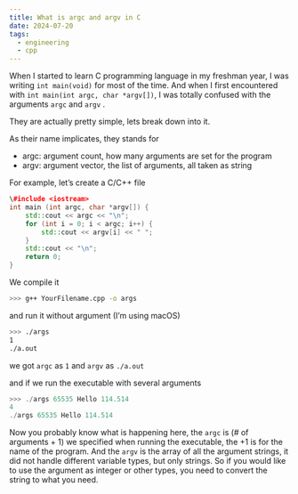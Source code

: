 ```yaml
---
title: What is argc and argv in C
date: 2024-07-20
tags:
  - engineering
  - cpp
---
```


When I started to learn C programming language in my freshman year, I was writing `int main(void)` for most of the time. And when I first encountered with `int main(int argc, char *argv[])`, I was totally confused with the arguments `argc` and `argv` .

They are actually pretty simple, lets break down into it.

As their name implicates, they stands for

- argc: argument count, how many arguments are set for the program
- argv: argument vector, the list of arguments, all taken as string

For example, let’s create a C/C++ file

```C++
\#include <iostream>
int main (int argc, char *argv[]) {
    std::cout << argc << "\n";
    for (int i = 0; i < argc; i++) {
        std::cout << argv[i] << " ";
    }
    std::cout << "\n";
    return 0;
}
```

We compile it

```Bash
>>> g++ YourFilename.cpp -o args
```

and run it without argument (I’m using macOS)

```Bash
>>> ./args
1
./a.out
```

we got `argc` as `1` and `argv` as `./a.out`

and if we run the executable with several arguments

```C++
>>> ./args 65535 Hello 114.514
4
./args 65535 Hello 114.514
```

Now you probably know what is happening here, the `argc` is (# of arguments + 1) we specified when running the executable, the +1 is for the name of the program. And the `argv` is the array of all the argument strings, it did not handle different variable types, but only strings. So if you would like to use the argument as integer or other types, you need to convert the string to what you need.
